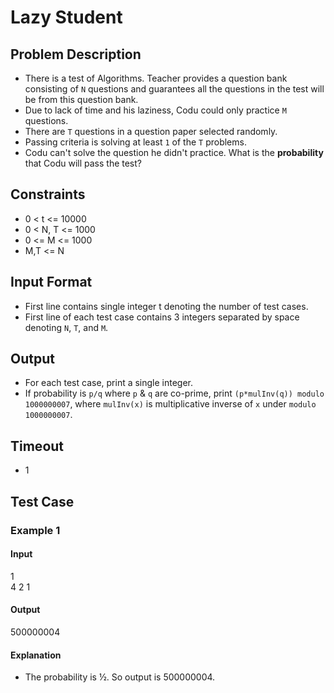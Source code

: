 # Lazy Student

## Problem Description
- There is a test of Algorithms. Teacher provides a question bank consisting of `N` questions and guarantees all the questions in the test will be from this question bank.
- Due to lack of time and his laziness, Codu could only practice `M` questions.
- There are `T` questions in a question paper selected randomly.
- Passing criteria is solving at least `1` of the `T` problems.
- Codu can't solve the question he didn't practice. What is the **probability** that Codu will pass the test?

## Constraints
- 0 < t <= 10000
- 0 < N, T <= 1000
- 0 <= M <= 1000
- M,T <= N

## Input Format
- First line contains single integer t denoting the number of test cases.
- First line of each test case contains 3 integers separated by space denoting `N`, `T`, and `M`.

## Output
- For each test case, print a single integer.
- If probability is `p/q` where `p` & `q` are co-prime, print `(p*mulInv(q)) modulo 1000000007`, where `mulInv(x)` is multiplicative inverse of `x` under `modulo 1000000007`.

## Timeout
- 1


## Test Case
### Example 1

#### Input
1  
4 2 1  

#### Output
500000004  

#### Explanation
- The probability is ½. So output is 500000004.
